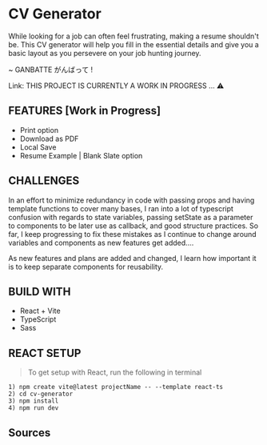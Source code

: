 # CV Generator
While looking for a job can often feel frustrating, making a resume shouldn't be. This CV generator will help you fill in the essential details and give you a basic layout as you persevere on your job hunting journey. 

~ GANBATTE がんばって !

Link: THIS PROJECT IS CURRENTLY A WORK IN PROGRESS ... ⚠️

## FEATURES [Work in Progress]
 - Print option
 - Download as PDF
 - Local Save
 - Resume Example | Blank Slate option

## CHALLENGES
In an effort to minimize redundancy in code with passing props and having template functions to cover many bases, I ran into a lot of typescript confusion with regards to state variables, passing setState as a parameter to components to be later use as callback, and good structure practices. So far, I keep progressing to fix these mistakes as I continue to change around variables and components as new features get added....

As new features and plans are added and changed, I learn how important it is to keep separate components for reusability. 

## BUILD WITH
 - React + Vite
 - TypeScript
 - Sass

## REACT SETUP
> To get setup with React, run the following in terminal
```
1) npm create vite@latest projectName -- --template react-ts
2) cd cv-generator
3) npm install
4) npm run dev
```

## Sources

